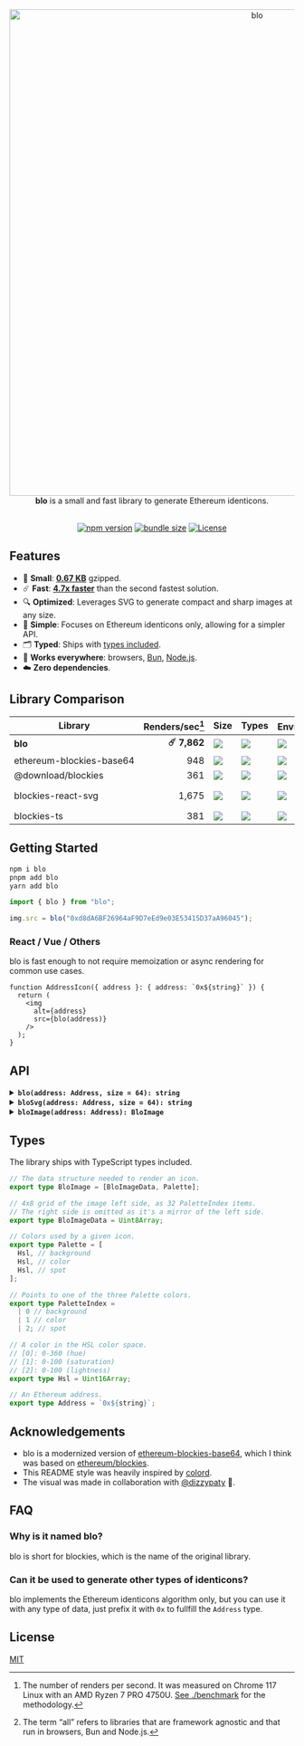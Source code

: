 <div align="center">
  <img width="860" alt="blo" src="https://github.com/bpierre/blo/assets/36158/1ada9bc9-c8d4-4ed6-8bf6-3a70cefce880">
  <br><strong>blo</strong> is a small and fast library to generate Ethereum identicons.
  <br><br>
</div>

<p align=center><a href="https://www.npmjs.com/package/blo"><img src="https://badgen.net/npm/v/blo" alt="npm version"></a> <a href="https://bundlejs.com/?q=blo"><img src="https://deno.bundlejs.com/badge?q=blo" alt="bundle size"></a> <a href="https://github.com/bpierre/blo/blob/main/LICENSE"><img src="https://badgen.net/github/license/bpierre/blo" alt="License"></a></p>

## Features

- 🐥 **Small**: **[0.67 KB](https://bundlejs.com/?bundle&q=blo)** gzipped.
- ☄️ **Fast**: **[4.7x faster](#library-comparison)** than the second fastest solution.
- 🔍 **Optimized**: Leverages SVG to generate compact and sharp images at any size.
- 💆 **Simple**: Focuses on Ethereum identicons only, allowing for a simpler API.
- 🗂 **Typed**: Ships with [types included](#types).
- 👫 **Works everywhere**: browsers, [Bun](https://bun.sh/), [Node.js](http://nodejs.org/).
- ☁️ **Zero dependencies**.

## Library Comparison

| Library                               |             Renders/sec[^1] | Size                                                                                                       | Types                                        | Environment[^2]                                |   Rendering |
| ------------------------------------- | --------------------------: | ---------------------------------------------------------------------------------------------------------- | -------------------------------------------- | ---------------------------------------------- | ----------: |
| <b>blo</b>                            | <nobr><b>☄️ 7,862</b></nobr> | [![](https://img.shields.io/badge/0.67kB-6ead0a)](https://bundlejs.com/?bundle&q=blo)                      | ![](https://img.shields.io/badge/yes-6ead0a) | ![](https://img.shields.io/badge/all-6ead0a)   |         SVG |
| <nobr>ethereum-blockies-base64</nobr> |                         948 | [![](https://img.shields.io/badge/2.75kB-ee4433)](https://bundlejs.com/?bundle&q=ethereum-blockies-base64) | ![](https://img.shields.io/badge/no-ee4433)  | ![](https://img.shields.io/badge/all-6ead0a)   |         PNG |
| <nobr>@download/blockies</nobr>       |                         361 | [![](https://img.shields.io/badge/0.67kB-6ead0a)](https://bundlejs.com/?bundle&q=%6ead0a%2Fblockies)       | ![](https://img.shields.io/badge/no-ee4433)  | ![](https://img.shields.io/badge/dom-ee4433)   |      Canvas |
| <nobr>blockies-react-svg</nobr>       |                       1,675 | [![](https://img.shields.io/badge/4kB-ee4433)](https://bundlejs.com/?bundle&q=blockies-react-svg)          | ![](https://img.shields.io/badge/yes-6ead0a) | ![](https://img.shields.io/badge/react-ee4433) | SVG (React) |
| <nobr>blockies-ts</nobr>              |                         381 | [![](https://img.shields.io/badge/1.31kB-6ead0a)](https://bundlejs.com/?bundle&q=blockies-ts)              | ![](https://img.shields.io/badge/yes-6ead0a) | ![](https://img.shields.io/badge/dom-ee4433)   |      Canvas |

[^1]: The number of renders per second. It was measured on Chrome 117 Linux with an AMD Ryzen 7 PRO 4750U. [See ./benchmark](./benchmark) for the methodology.

[^2]: The term “all” refers to libraries that are framework agnostic and that run in browsers, Bun and Node.js.

## Getting Started

```sh
npm i blo
pnpm add blo
yarn add blo
```

```ts
import { blo } from "blo";

img.src = blo("0xd8dA6BF26964aF9D7eEd9e03E53415D37aA96045");
```

### React / Vue / Others

blo is fast enough to not require memoization or async rendering for common use cases.

```tsx
function AddressIcon({ address }: { address: `0x${string}` }) {
  return (
    <img
      alt={address}
      src={blo(address)}
    />
  );
}
```

## API

<details>
<summary><b><code>blo(address: Address, size = 64): string</code></b></summary>
<br>

Get a data URI string representing the identicon as an SVG image.

The `size` paramater shouldn’t usually be needed, as the image will stay sharp no matter what the size of the `img` element is.

Example:

```ts
import { blo } from "blo";

img.src = blo(address); // size inside the SVG defaults to 64px
img2.src = blo(address, 24); // set it to 24px
```

</details>

<details>
<summary><b><code>bloSvg(address: Address, size = 64): string</code></b></summary>
<br>

Same as above except it returns the SVG code instead of a data URI string.

</details>

<details>
<summary><b><code>bloImage(address: Address): BloImage</code></b></summary>
<br>

Get a `BloImage` data structure that can be used to render the image in different formats.

See [`src/svg.ts`](./src/svg.ts) for an example of how to use it.

</details>

## Types

The library ships with TypeScript types included.

```ts
// The data structure needed to render an icon.
export type BloImage = [BloImageData, Palette];

// 4x8 grid of the image left side, as 32 PaletteIndex items.
// The right side is omitted as it's a mirror of the left side.
export type BloImageData = Uint8Array;

// Colors used by a given icon.
export type Palette = [
  Hsl, // background
  Hsl, // color
  Hsl, // spot
];

// Points to one of the three Palette colors.
export type PaletteIndex =
  | 0 // background
  | 1 // color
  | 2; // spot

// A color in the HSL color space.
// [0]: 0-360 (hue)
// [1]: 0-100 (saturation)
// [2]: 0-100 (lightness)
export type Hsl = Uint16Array;

// An Ethereum address.
export type Address = `0x${string}`;
```

## Acknowledgements

- blo is a modernized version of [ethereum-blockies-base64](https://github.com/MyCryptoHQ/ethereum-blockies-base64), which I think was based on [ethereum/blockies](https://github.com/ethereum/blockies).
- This README style was heavily inspired by [colord](https://github.com/omgovich/colord).
- The visual was made in collaboration with [@dizzypaty](https://twitter.com/dizzypaty) 💖.

## FAQ

### Why is it named blo?

blo is short for blockies, which is the name of the original library.

### Can it be used to generate other types of identicons?

blo implements the Ethereum identicons algorithm only, but you can use it with any type of data, just prefix it with `0x` to fullfill the `Address` type.

## License

[MIT](./LICENSE)
